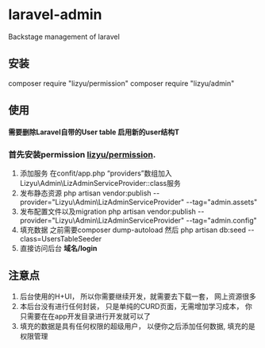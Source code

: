 # laravel-admin
Backstage management of laravel

## 安装
composer require "lizyu/permission"
composer require "lizyu/admin"

## 使用
 #### 需要删除Laravel自带的User table 启用新的user结构T
 ### 首先安装permission [lizyu/permission](https://github.com/yanwenwu/laravel-permission).
 1. 添加服务 在confit/app.php “providers”数组加入  Lizyu\Admin\LizAdminServiceProvider::class服务
 2. 发布静态资源 php artisan vendor:publish --provider="Lizyu\Admin\LizAdminServiceProvider" --tag="admin.assets"
 3. 发布配置文件以及migration php artisan vendor:publish --provider="Lizyu\Admin\LizAdminServiceProvider" --tag="admin.config"
 4. 填充数据 之前需要composer dump-autoload 然后 php artisan db:seed --class=UsersTableSeeder
 5. 直接访问后台  **域名/login**

## 注意点
1. 后台使用的H+UI， 所以你需要继续开发，就需要去下载一套， 网上资源很多
2. 本后台没有进行任何封装， 只是单纯的CURD页面，无需增加学习成本， 你只需要在在app开发目录进行开发就可以了
3. 填充的数据是具有任何权限的超级用户， 以便你之后添加任何数据, 填充的是权限管理


